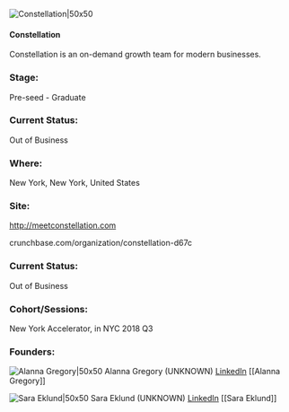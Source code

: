 

![Constellation|50x50](https://assets.techstars.com/default-company-avatar@2x.png)

#### Constellation
Constellation is an on-demand growth team for modern businesses.

### Stage: 
Pre-seed - Graduate 

### Current Status: 
Out of Business

### Where:
New York, New York, United States

### Site:
http://meetconstellation.com



crunchbase.com/organization/constellation-d67c

### Current Status: 
Out of Business

### Cohort/Sessions: 
New York Accelerator, in NYC 2018 Q3

### Founders: 

![Alanna Gregory|50x50](https://s3.amazonaws.com/techstars/default-user-avatar@2x.png) Alanna Gregory (UNKNOWN) [LinkedIn](https://linkedin.com/in/alannagregory) [[Alanna Gregory]]

![Sara Eklund|50x50](https://apimg.techstars.com/connect/images/image_files/578660ee34b2747d13000061/original/DSC_0057.jpg) Sara Eklund (UNKNOWN) [LinkedIn](https://linkedin.com/in/sara-eklund-7b733666) [[Sara Eklund]]


